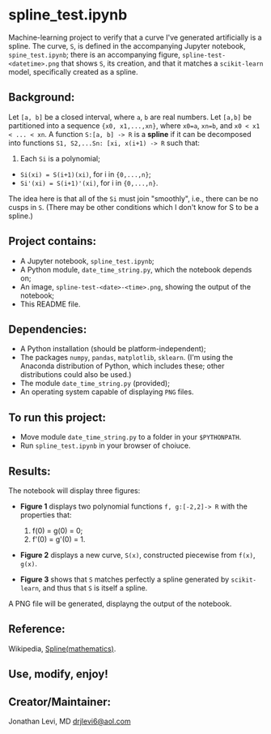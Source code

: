 # spline_test.ipynb
Machine-learning project to verify that a curve I've generated artificially is a spline. The curve, `S`, is defined in the accompanying Jupyter notebook, `spine_test.ipynb`; there is an accompanying figure, `spline-test-<datetime>.png` that shows `S`, its creation, and that it matches a `scikit-learn` model, specifically created as a spline.

## Background:
Let `[a, b]` be a closed interval, where `a`, `b` are real numbers. Let `[a,b]` be partitioned into a sequence `{x0, x1,...,xn}`, where `x0=a`, `xn=b`, and `x0 < x1 < ... < xn`. A function `S:[a, b] -> R` is a **spline** if it can be decomposed into functions `S1, S2,...Sn: [xi, x(i+1) -> R` such that:

1. Each `Si` is a polynomial;
* `Si(xi) = S(i+1)(xi)`, for i in `{0,...,n}`;
* `Si'(xi) = S(i+1)'(xi)`, for i in `{0,...,n}`.

The idea here is that all of the `Si` must join "smoothly", i.e., there can be no cusps in `S`. (There may be other conditions which I don't know for S to be a spline.)

## Project contains:
* A Jupyter notebook, `spline_test.ipynb`;
* A Python module, `date_time_string.py`, which the notebook depends on;
* An image, `spline-test-<date>-<time>.png`, showing the output of the notebook;
* This README file.

## Dependencies:
* A Python installation (should be platform-independent);
* The packages `numpy`, `pandas`, `matplotlib`, `sklearn`. (I'm using the Anaconda distribution of Python, which includes these; other distributions could also be used.)
* The module `date_time_string.py` (provided);
* An operating system capable of displaying `PNG` files.

## To run this project:
* Move module `date_time_string.py` to a folder in your `$PYTHONPATH`.
* Run `spline_test.ipynb` in your browser of choiuce.

## Results:
The notebook will display three figures:

* **Figure 1** displays two polynomial functions `f, g:[-2,2]-> R` with the properties that:

	1. f(0) = g(0) = 0;
	2. f'(0) = g'(0) = 1.

* **Figure 2** displays a new curve, `S(x)`, constructed piecewise from `f(x)`, `g(x)`.
* **Figure 3** shows that `S` matches perfectly a spline generated by `scikit-learn`, and thus that `S` is itself a spline.

A PNG file will be generated, displayng the output of the notebook.

## Reference:

Wikipedia, [Spline(mathematics)](https://en.wikipedia.org/wiki/Spline_(mathematics)).

## Use, modify, enjoy!
## Creator/Maintainer:

Jonathan Levi, MD [drjlevi6@aol.com](mailto:drjlevi6@aol.com)
